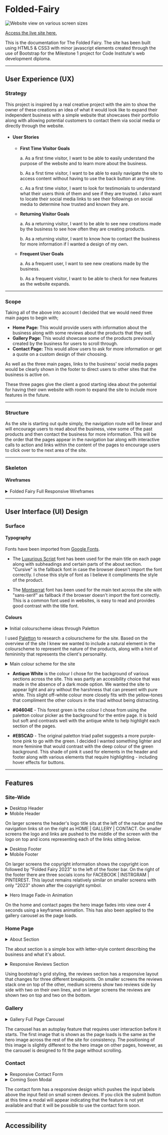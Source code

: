 # Folded-Fairy

![Website view on various screen sizes](https://github.com/Melody-Lisa/Folded-Fairy/assets/137832068/2654cbd6-d8fc-40f9-a307-74ba9a2864c5)


[Access the live site here.](https://melody-lisa.github.io/Folded-Fairy/)

This is the documentation for The Folded Fairy. The site has been built using HTML5 & CSS3 with minor javascript elements created through the use of Bootstrap for the Milestone 1 project for Code Institute's web development diploma.

******

## User Experience (UX)

### Strategy

 This project is inspired by a real creative project with the aim to show the owner of these creations an idea of what it would look like to expand their independent business with a simple website that showcases their portfolio along with allowing potential customers to contact them via social media or directly through the website.

- #### User Stories

  * __First Time Visitor Goals__

    a. As a first time visitor, I want to be able to easily understand the purpose of the website and to learn more about the business.
    
    b. As a first time visitor, I want to be able to easily navigate the site to access content without having to use the back button at any time.
    
    c. As a first time visitor, I want to look for testimonials to understand what their users think of them and see if they are trusted. I also want to locate their social media links to see their followings on social media to determine how trusted and known they are.

  * __Returning Visitor Goals__

    a. As a returning visitor, I want to be able to see new creations made by the business to see how often they are creating products.
    
    b. As a returning visitor, I want to know how to contact the business for more information if I wanted a design of my own.

  * __Frequent User Goals__
    
    a. As a frequent user, I want to see new creations made by the business.
    
    b. As a frequent visitor, I want to be able to check for new features as the website expands.

-----

### Scope

Taking all of the above into account I decided that we would need three main pages to begin with;

* __Home Page:__ This would provide users with information about the business along with some reviews about the products that they sell.
* __Gallery Page:__ This would showcase some of the products previously created by the business for users to scroll through.
* __Contact Page:__ This would allow users to ask for more information or get a quote on a custom design of their choosing.

As well as the three main pages, links to the business' social media pages would be clearly shown in the footer to direct users to other sites that the business is active on.

These three pages give the client a good starting idea about the potential for having their own website with room to expand the site to include more features in the future.

-----

### Structure

As the site is starting out quite simply, the navigation route will be linear and will encourage users to read about the business, view some of the past products and then contact the business for more information. This will be the order that the pages appear in the navigation bar along with interactive calls to action and links within the content of the pages to encourage users to click over to the next area of the site.

-----

### Skeleton

#### Wireframes

<details><summary>Folded Fairy Full Responsive Wireframes</summary>
<img src="assets/images/full-wireframes.png" alt="Wireframes of the site's general layout made with figma">
</details>

-----

## User Interface (UI) Design

### Surface

#### Typography

Fonts have been imported from [Google Fonts](https://fonts.google.com/).

* The [Luxurious Script](https://fonts.google.com/specimen/Luxurious+Script?query=luxuriou) font has been used for the main title on each page along with subheadings and certain parts of the about section. "Cursive" is the fallback font in case the browser doesn't import the font correctly. I chose this style of font as I believe it compliments the style of the product.

* The [Montserrat](https://fonts.google.com/specimen/Montserrat?query=mont) font has been used for the main text across the site with "sans-serif" as fallback if the browser doesn't import the font correctly. This is a common font used in websites, is easy to read and provides good contrast with the title font.

#### Colours

<details><summary>Initial colourscheme ideas through Paletton</summary>
<img src="assets/images/initial-paletton.png" alt="Screenshot of a colour wheel with a triad of colours selected. A colour pallet to the side shows the green, purple, and yellow colours selected in the wheel.">
</details>

I used [Paletton](http://paletton.com/) to research a colourscheme for the site. Based on the overview of the site I knew we wanted to include a natural element in the colourscheme to represent the nature of the products, along with a hint of femininity that represents the client's personality.


<details><summary>Main colour scheme for the site</summary>
<img src="assets/images/folded-colours.png" alt="The three main colours chosen for the site - off white, green and pink. More description below.">
</details>

* __Antique White__ is the colour I chose for the background of various sections across the site. This was partly an accesibility choice that was made in the absence of a dark mode option. We wanted the site to appear light and airy without the harshness that can present with pure white. This slight off-white colour more closely fits with the yellow-tones that compliment the other colours in the triad without being distracting.

* __#04604E__ - This forest green is the colour I chose from using the paletton colour picker as the background for the entire page. It is bold but soft and contrasts well with the antique white to help highlight each section of the pages.

* __#EB5CAD__ - The original paletton triad pallet suggests a more purple-tone pink to go with the green. I decided I wanted something lighter and more feminine that would contrast with the deep colour of the green background. This shade of pink it used for elements in the header and footer along with various elements that require highlighting - including hover effects for buttons.

-------

## Features

### Site-Wide

<details><summary>Desktop Header</summary>
<img src="assets/images/folded-header.png" alt="An off-white header with the site logo on the left and nav links on the right. The logo and active page are pink and the unactive links are black">
</details>

<details><summary>Mobile Header</summary>
<img src="assets/images/folded-header-sm.png" alt="An off-white header with the site logo and nav links sit one above the other in the center. The logo and active page are pink and the unactive links are black">
</details>

On larger screens the header's logo title sits at the left of the navbar and the navigation links sit on the right as HOME | GALLERY | CONTACT. On smaller screens the logo and links are pushed to the middle of the screen with the logo on top and icons representing each of the links sitting below.

<details><summary>Desktop Footer</summary>
<img src="assets/images/folded-footer.png" alt="An off-white footer with copyright information to the left and socials icons to the right. All content within the footer is pink.">
</details>

<details><summary>Mobile Footer</summary>
<img src="assets/images/folded-footer-sm.png" alt="An off-white footer with condensed copyright information to the left and socials icons to the right. All content within the footer is pink.">
</details>

On larger screens the copyright information shows the copyright icon followed by "Folded Fairy 2023" to the left of the footer bar. On the right of the footer there are three socials icons for FACEBOOK | INSTRGRAM | PINTEREST. This layout remains relatively similar on smaller screens with only "2023" shown after the copyright symbol.

<details><summary>Hero Image Fade-in Animation</summary>
<img src="assets/images/folded-fadein.png" alt="A screenshot of the hero image - a flower sitting on top of a book. The screenshot shows the image in the process of fading into view.">
</details>

On the home and contact pages the hero image fades into view over 4 seconds using a keyframes animation. This has also been applied to the gallery carousel as the page loads.

### Home Page

<details><summary>About Section</summary>
<img src="assets/images/folded-about.png" alt="Multiple screen size views of the about section. The background is green and the content sits in an off-white box. The text within is black.">
</details>

The about section is a simple box with letter-style content describing the business and what it's about. 

<details><summary>Responsive Reviews Section</summary>
<img src="assets/images/folded-responsive-review.png" alt="Multiple screen size views of the reviews section. The background is green and the content sits in multiple off-white boxes. The text within is black.">
</details>

Using bootstrap's grid styling, the reviews section has a responsive layout that changes for three different breakpoints. On smaller screens the reviews stack one on top of the other, medium screens show two reviews side by side with two on their own lines, and on larger screens the reviews are shown two on top and two on the bottom.

### Gallery

<details><summary>Gallery Full Page Carousel</summary>
<img src="assets/images/folded-gallery.png" alt="Multiple screen size views of the gallery page. The carousel sits between the header and footer without scrolling. The first page shows the hero image from other pages with off-white text prompting the user to click the arrows to the sides of the image. The rest of the slideshow images contain a green button prompting users to the contact page.">
</details>

The carousel has an autoplay feature that requires user interaction before it starts. The first image that is shown as the page loads is the same as the hero image across the rest of the site for consistency. The positioning of this image is slightly different to the hero image on other pages, however, as the carousel is designed to fit the page without scrolling.

### Contact

<details><summary>Responsive Contact Form</summary>
<img src="assets/images/folded-contact.png" alt="Multiple screen size views of the contact page. The background is green and the content sits in an off-white box. The text within is black, input fields have a green border and the submit button is green.">
</details>

<details><summary>Coming Soon Modal</summary>
<img src="assets/images/folded-modal.png" alt="Multiple screen size views of the contact modal. A pop up overlays the contact page indicating that this feature is not yet functional.">
</details>

The contact form has a responsive design which pushes the input labels above the input field on small screen devices. If you click the submit button at this time a modal will appear indicating that the feature is not yet available and that it will be possible to use the contact form soon.

------

## Accessibility